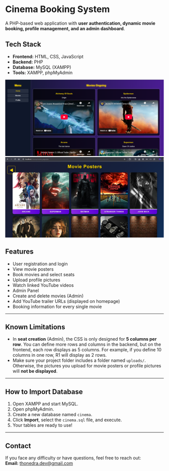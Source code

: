 # Cinema Booking System
A PHP-based web application with **user authentication, dynamic movie booking, profile management, and an admin dashboard**.  
## Tech Stack
- **Frontend:** HTML, CSS, JavaScript  
- **Backend:** PHP  
- **Database:** MySQL (XAMPP)  
- **Tools:** XAMPP, phpMyAdmin  


![Homepage Screenshot](homepage.png)
![movies_page Screenshot](movies_page.png)

## Features
- User registration and login
- View movie posters
- Book movies and select seats
- Upload profile pictures
- Watch linked YouTube videos
- Admin Panel
- Create and delete movies (Admin)
- Add YouTube trailer URLs (displayed on homepage)
- Booking information for every single movie

---

## Known Limitations
- In **seat creation** (Admin), the CSS is only designed for **5 columns per row**. You can define more rows and columns in the backend, but on the frontend, each row displays as 5 columns. For example, if you define 10 columns in one row, R1 will display as 2 rows.  
- Make sure your project folder includes a folder named `uploads/`. Otherwise, the pictures you upload for movie posters or profile pictures will **not be displayed**.  
---

## How to Import Database
1. Open XAMPP and start MySQL.
2. Open phpMyAdmin.
3. Create a new database named `cinema`.
4. Click **Import**, select the `cinema.sql` file, and execute.
5. Your tables are ready to use!

---

## Contact
If you face any difficulty or have questions, feel free to reach out:  
**Email:** thonedra.dev@gmail.com

